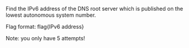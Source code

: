 Find the IPv6 address of the DNS root server which is published on the lowest autonomous system number.

Flag format: flag{IPv6 address}

Note: you only have 5 attempts!